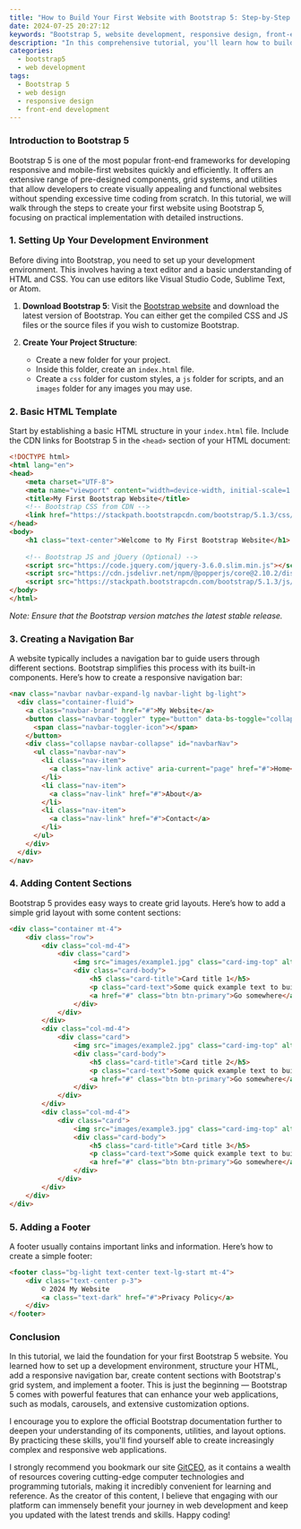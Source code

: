 ```yaml
---
title: "How to Build Your First Website with Bootstrap 5: Step-by-Step Tutorial"
date: 2024-07-25 20:27:12
keywords: "Bootstrap 5, website development, responsive design, front-end framework, HTML, CSS, JavaScript, web design tutorial"
description: "In this comprehensive tutorial, you'll learn how to build your very first website using Bootstrap 5, an advanced front-end framework. The guide walks you through the necessary steps including setting up your environment, understanding Bootstrap's components, and crafting a responsive website without needing extensive knowledge of coding. You'll find detailed explanations, code snippets, and tips to enhance your learning process, ensuring you have a complete understanding of Bootstrap 5's capabilities. By the end, you will not only have a functioning website but also the foundational skills to keep expanding your web development knowledge. Whether you are a newbie to programming or an experienced developer, this tutorial is crafted to guide you through every essential step."
categories:
  - bootstrap5
  - web development
tags:
  - Bootstrap 5
  - web design
  - responsive design
  - front-end development
---
```


### Introduction to Bootstrap 5

Bootstrap 5 is one of the most popular front-end frameworks for developing responsive and mobile-first websites quickly and efficiently. It offers an extensive range of pre-designed components, grid systems, and utilities that allow developers to create visually appealing and functional websites without spending excessive time coding from scratch. In this tutorial, we will walk through the steps to create your first website using Bootstrap 5, focusing on practical implementation with detailed instructions.

<!-- more -->

### 1. Setting Up Your Development Environment

Before diving into Bootstrap, you need to set up your development environment. This involves having a text editor and a basic understanding of HTML and CSS. You can use editors like Visual Studio Code, Sublime Text, or Atom. 

1. **Download Bootstrap 5**: Visit the [Bootstrap website](https://getbootstrap.com/) and download the latest version of Bootstrap. You can either get the compiled CSS and JS files or the source files if you wish to customize Bootstrap.
   
2. **Create Your Project Structure**:
   - Create a new folder for your project.
   - Inside this folder, create an `index.html` file.
   - Create a `css` folder for custom styles, a `js` folder for scripts, and an `images` folder for any images you may use.

### 2. Basic HTML Template

Start by establishing a basic HTML structure in your `index.html` file. Include the CDN links for Bootstrap 5 in the `<head>` section of your HTML document:

```html
<!DOCTYPE html>
<html lang="en">
<head>
    <meta charset="UTF-8">
    <meta name="viewport" content="width=device-width, initial-scale=1.0">
    <title>My First Bootstrap Website</title>
    <!-- Bootstrap CSS from CDN -->
    <link href="https://stackpath.bootstrapcdn.com/bootstrap/5.1.3/css/bootstrap.min.css" rel="stylesheet">
</head>
<body>
    <h1 class="text-center">Welcome to My First Bootstrap Website</h1>
    
    <!-- Bootstrap JS and jQuery (Optional) -->
    <script src="https://code.jquery.com/jquery-3.6.0.slim.min.js"></script>
    <script src="https://cdn.jsdelivr.net/npm/@popperjs/core@2.10.2/dist/umd/popper.min.js"></script>
    <script src="https://stackpath.bootstrapcdn.com/bootstrap/5.1.3/js/bootstrap.min.js"></script>
</body>
</html>
```
*Note: Ensure that the Bootstrap version matches the latest stable release.*

### 3. Creating a Navigation Bar

A website typically includes a navigation bar to guide users through different sections. Bootstrap simplifies this process with its built-in components. Here’s how to create a responsive navigation bar:

```html
<nav class="navbar navbar-expand-lg navbar-light bg-light">
  <div class="container-fluid">
    <a class="navbar-brand" href="#">My Website</a>
    <button class="navbar-toggler" type="button" data-bs-toggle="collapse" data-bs-target="#navbarNav" aria-controls="navbarNav" aria-expanded="false" aria-label="Toggle navigation">
      <span class="navbar-toggler-icon"></span>
    </button>
    <div class="collapse navbar-collapse" id="navbarNav">
      <ul class="navbar-nav">
        <li class="nav-item">
          <a class="nav-link active" aria-current="page" href="#">Home</a>
        </li>
        <li class="nav-item">
          <a class="nav-link" href="#">About</a>
        </li>
        <li class="nav-item">
          <a class="nav-link" href="#">Contact</a>
        </li>
      </ul>
    </div>
  </div>
</nav>
```

### 4. Adding Content Sections

Bootstrap 5 provides easy ways to create grid layouts. Here’s how to add a simple grid layout with some content sections:

```html
<div class="container mt-4">
    <div class="row">
        <div class="col-md-4">
            <div class="card">
                <img src="images/example1.jpg" class="card-img-top" alt="Example Image">
                <div class="card-body">
                    <h5 class="card-title">Card title 1</h5>
                    <p class="card-text">Some quick example text to build on the card title and make up the bulk of the card's content.</p>
                    <a href="#" class="btn btn-primary">Go somewhere</a>
                </div>
            </div>
        </div>
        <div class="col-md-4">
            <div class="card">
                <img src="images/example2.jpg" class="card-img-top" alt="Example Image">
                <div class="card-body">
                    <h5 class="card-title">Card title 2</h5>
                    <p class="card-text">Some quick example text to build on the card title and make up the bulk of the card's content.</p>
                    <a href="#" class="btn btn-primary">Go somewhere</a>
                </div>
            </div>
        </div>
        <div class="col-md-4">
            <div class="card">
                <img src="images/example3.jpg" class="card-img-top" alt="Example Image">
                <div class="card-body">
                    <h5 class="card-title">Card title 3</h5>
                    <p class="card-text">Some quick example text to build on the card title and make up the bulk of the card's content.</p>
                    <a href="#" class="btn btn-primary">Go somewhere</a>
                </div>
            </div>
        </div>
    </div>
</div>
```

### 5. Adding a Footer

A footer usually contains important links and information. Here’s how to create a simple footer:

```html
<footer class="bg-light text-center text-lg-start mt-4">
    <div class="text-center p-3">
        © 2024 My Website
        <a class="text-dark" href="#">Privacy Policy</a>
    </div>
</footer>
```

### Conclusion

In this tutorial, we laid the foundation for your first Bootstrap 5 website. You learned how to set up a development environment, structure your HTML, add a responsive navigation bar, create content sections with Bootstrap's grid system, and implement a footer. This is just the beginning — Bootstrap 5 comes with powerful features that can enhance your web applications, such as modals, carousels, and extensive customization options. 

I encourage you to explore the official Bootstrap documentation further to deepen your understanding of its components, utilities, and layout options. By practicing these skills, you'll find yourself able to create increasingly complex and responsive web applications.

I strongly recommend you bookmark our site [GitCEO](https://gitceo.com), as it contains a wealth of resources covering cutting-edge computer technologies and programming tutorials, making it incredibly convenient for learning and reference. As the creator of this content, I believe that engaging with our platform can immensely benefit your journey in web development and keep you updated with the latest trends and skills. Happy coding!